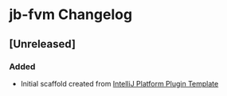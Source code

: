 <!-- Keep a Changelog guide -> https://keepachangelog.com -->

# jb-fvm Changelog

## [Unreleased]
### Added
- Initial scaffold created from [IntelliJ Platform Plugin Template](https://github.com/JetBrains/intellij-platform-plugin-template)

